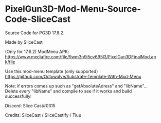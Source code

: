 # PixelGun3D-Mod-Menu-Source-Code-SliceCast
Source Code for PG3D 17.8.2.

Made by SliceCast

(Only for 17.6.2)
ModMenu APK:
https://www.mediafire.com/file/9wm3n9i5ov695l3/PixelGun3DFinalMod.apk/file


Use this mod-menu template (only supported)
https://github.com/Octowolve/Substrate-Template-With-Mod-Menu

Note: 
if errors comes up such as "getAbsoluteAdress" and "libName"... Delete every "libName" and compile to see if it works and build successfully!

Discord: Slice Cast#0315

Credits: SliceCast / SliceCastify / Tiuu
